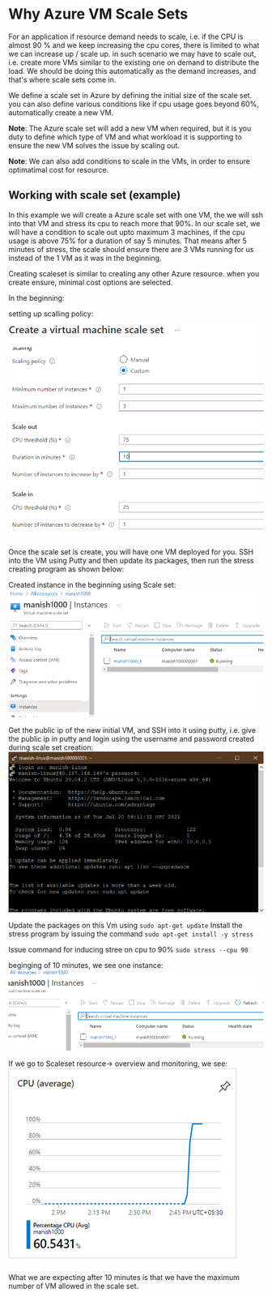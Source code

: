 # Why Azure VM Scale Sets

For an application if resource demand needs to scale, i.e. if the CPU is almost 90 % and we keep increasing the cpu cores, there is limited to what we can increase up / scale up. in such scenario we may have to scale out, i.e. create more VMs similar to the existing one on demand to distribute the load.
We should be doing this automatically as the demand increases, and that's where scale sets come in.

We define a scale set in Azure by defining the initial size of the scale set. you can also define various conditions like if cpu usage goes beyond 60%, automatically create a new VM.

**Note**: The Azure scale set will add a new VM when required, but it is you duty to define which type of VM and what workload it is supporting to ensure the new VM solves the issue by scaling out.

**Note**: We can also add conditions to scale in the VMs, in order to ensure optimatimal cost for resource.

## Working with scale set (example)

In this example we will create a Azure scale set with one VM, the we will ssh into that VM and stress its cpu to reach more that 90%. In our scale set, we will have a condition to scale out upto maximum 3 machines, if the cpu usage is above 75% for a duration of say 5 minutes. That means after 5 minutes of stress, the scale should ensure there are 3 VMs running for us instead of the 1 VM as it was in the beginning.

Creating scaleset is similar to creating any other Azure resource. when you create ensure, minimal cost options are selected.

In the beginning:

setting up scalling policy:

![scalling policy](./images/38.PNG)

Once the scale set is create, you will have one VM deployed for you. SSH into the VM using Putty and then update its packages, then run the stress creating program as shown below:

Created instance in the beginning using Scale set:
![intial](./images/39.PNG)

Get the public ip of the new initial VM, and SSH into it using putty, i.e. give the public ip in putty and login using the username and password created during scale set creation:
![putty](./images/40.PNG)

Update the packages on this Vm using `sudo apt-get update`
Install the stress program by issuing the command `sudo apt-get install -y stress`

Issue command for inducing stree on cpu to 90% `sudo stress --cpu 90`

beginging of 10 minutes, we see one instance:
![beginning](./images/41.PNG)

If we go to Scaleset resource-> overview and monitoring, we see:
![graph](./images/42.PNG)

What we are expecting after 10 minutes is that we have the maximum number of VM allowed in the scale set.
